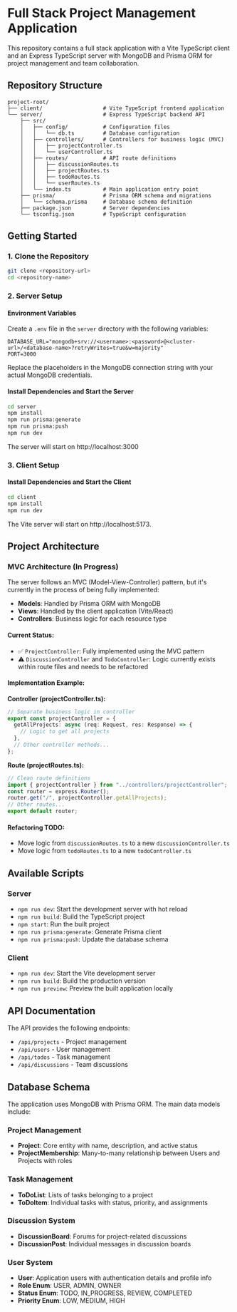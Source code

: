 # Full Stack Project Management Application

This repository contains a full stack application with a Vite TypeScript client and an Express TypeScript server with MongoDB and Prisma ORM for project management and team collaboration.

## Repository Structure

```
project-root/
├── client/                   # Vite TypeScript frontend application
└── server/                   # Express TypeScript backend API
    ├── src/
    │   ├── config/           # Configuration files
    │   │   └── db.ts         # Database configuration
    │   ├── controllers/      # Controllers for business logic (MVC)
    │   │   ├── projectController.ts
    │   │   └── userController.ts
    │   ├── routes/           # API route definitions
    │   │   ├── discussionRoutes.ts
    │   │   ├── projectRoutes.ts
    │   │   ├── todoRoutes.ts
    │   │   └── userRoutes.ts
    │   └── index.ts          # Main application entry point
    ├── prisma/               # Prisma ORM schema and migrations
    │   └── schema.prisma     # Database schema definition
    ├── package.json          # Server dependencies
    └── tsconfig.json         # TypeScript configuration
```

## Getting Started

### 1. Clone the Repository

```bash
git clone <repository-url>
cd <repository-name>
```

### 2. Server Setup

#### Environment Variables

Create a `.env` file in the `server` directory with the following variables:

```
DATABASE_URL="mongodb+srv://<username>:<password>@<cluster-url>/<database-name>?retryWrites=true&w=majority"
PORT=3000
```

Replace the placeholders in the MongoDB connection string with your actual MongoDB credentials.

#### Install Dependencies and Start the Server

```bash
cd server
npm install
npm run prisma:generate
npm run prisma:push
npm run dev
```

The server will start on http://localhost:3000

### 3. Client Setup

#### Install Dependencies and Start the Client

```bash
cd client
npm install
npm run dev
```

The Vite server will start on http://localhost:5173.

## Project Architecture

### MVC Architecture (In Progress)

The server follows an MVC (Model-View-Controller) pattern, but it's currently in the process of being fully implemented:

- **Models**: Handled by Prisma ORM with MongoDB
- **Views**: Handled by the client application (Vite/React)
- **Controllers**: Business logic for each resource type

#### Current Status:

- ✅ `ProjectController`: Fully implemented using the MVC pattern
- ⚠️ `DiscussionController` and `TodoController`: Logic currently exists within route files and needs to be refactored

#### Implementation Example:

**Controller (projectController.ts):**

```typescript
// Separate business logic in controller
export const projectController = {
  getAllProjects: async (req: Request, res: Response) => {
    // Logic to get all projects
  },
  // Other controller methods...
};
```

**Route (projectRoutes.ts):**

```typescript
// Clean route definitions
import { projectController } from "../controllers/projectController";
const router = express.Router();
router.get("/", projectController.getAllProjects);
// Other routes...
export default router;
```

#### Refactoring TODO:

- Move logic from `discussionRoutes.ts` to a new `discussionController.ts`
- Move logic from `todoRoutes.ts` to a new `todoController.ts`

## Available Scripts

### Server

- `npm run dev`: Start the development server with hot reload
- `npm run build`: Build the TypeScript project
- `npm start`: Run the built project
- `npm run prisma:generate`: Generate Prisma client
- `npm run prisma:push`: Update the database schema

### Client

- `npm run dev`: Start the Vite development server
- `npm run build`: Build the production version
- `npm run preview`: Preview the built application locally

## API Documentation

The API provides the following endpoints:

- `/api/projects` - Project management
- `/api/users` - User management
- `/api/todos` - Task management
- `/api/discussions` - Team discussions

## Database Schema

The application uses MongoDB with Prisma ORM. The main data models include:

### Project Management

- **Project**: Core entity with name, description, and active status
- **ProjectMembership**: Many-to-many relationship between Users and Projects with roles

### Task Management

- **ToDoList**: Lists of tasks belonging to a project
- **ToDoItem**: Individual tasks with status, priority, and assignments

### Discussion System

- **DiscussionBoard**: Forums for project-related discussions
- **DiscussionPost**: Individual messages in discussion boards

### User System

- **User**: Application users with authentication details and profile info
- **Role Enum**: USER, ADMIN, OWNER
- **Status Enum**: TODO, IN_PROGRESS, REVIEW, COMPLETED
- **Priority Enum**: LOW, MEDIUM, HIGH
